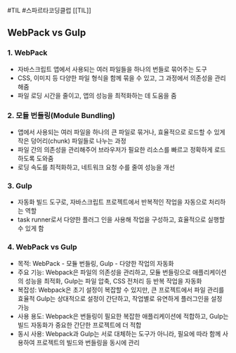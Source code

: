 #TIL #스파르타코딩클럽 [[TIL]]

## WebPack vs Gulp

### 1. WebPack
- 자바스크립트 앱에서 사용되는 여러 파일들을 하나의 번들로 묶어주는 도구
- CSS, 이미지 등 다양한 파일 형식을 함께 묶을 수 있고, 그 과정에서 의존성을 관리해줌
- 파일 로딩 시간을 줄이고, 앱의 성능을 최적화하는 데 도움을 줌

### 2. 모듈 번들링(Module Bundling)
- 앱에서 사용되는 여러 파일을 하나의 큰 파일로 묶거나, 효율적으로 로드할 수 있게 작은 덩어리(chunk) 파일들로 나누는 과정
- 파일 간의 의존성을 관리해주어 브라우저가 필요한 리소스를 빠르고 정확하게 로드하도록 도와줌
- 로딩 속도를 최적화하고, 네트워크 요청 수를 줄여 성능을 개선

### 3. Gulp
- 자동화 빌드 도구로, 자바스크립트 프로젝트에서 반복적인 작업을 자동으로 처리하는 역할
- task runner로서 다양한 플러그 인을 사용해 작업을 구성하고, 효율적으로 실행할 수 있게 함

### 4. WebPack vs Gulp
- 목적: WebPack - 모듈 번들링, Gulp - 다양한 작업의 자동화
- 주요 기능: Webpack은 파일의 의존성을 관리하고, 모듈 번들링으로 애플리케이션의 성능을 최적화, Gulp는 파일 압축, CSS 전처리 등 반복 작업을 자동화
- 복잡성: Webpack은 초기 설정이 복잡할 수 있지만, 큰 프로젝트에서 파일 관리를 효율적 Gulp는 상대적으로 설정이 간단하고, 작업별로 유연하게 플러그인을 설정 가능
- 사용 용도: Webpack은 번들링이 필요한 복잡한 애플리케이션에 적합하고, Gulp는 빌드 자동화가 중요한 간단한 프로젝트에 더 적합
- 동시 사용: Webpack과 Gulp는 서로 대체하는 도구가 아니라, 필요에 따라 함께 사용하여 프로젝트의 빌드와 번들링을 동시에 관리
